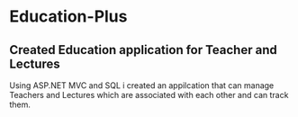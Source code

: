 # Education-Plus

## Created Education application for Teacher and Lectures

Using ASP.NET MVC and SQL i created an appilcation that can manage Teachers and Lectures which are associated with each other and can track them.